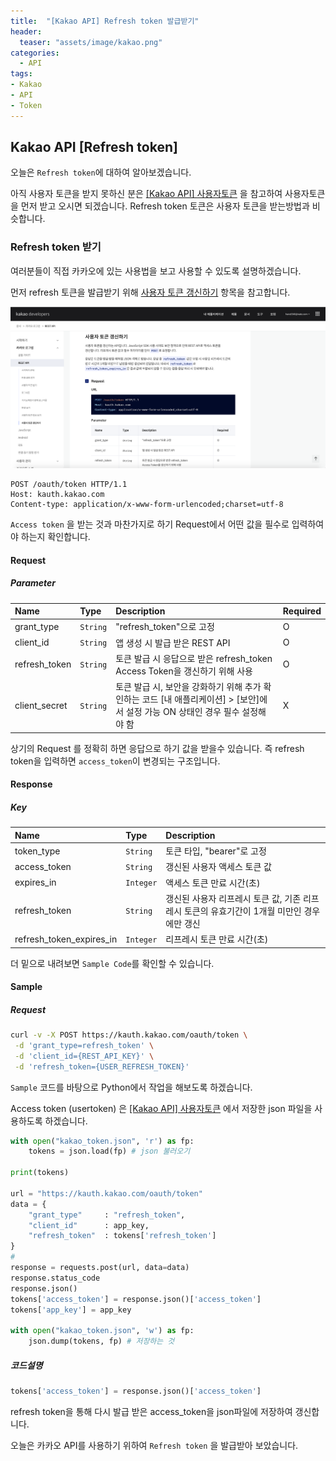 ```yaml
---
title:  "[Kakao API] Refresh token 발급받기"
header:
  teaser: "assets/image/kakao.png"
categories: 
  - API
tags:
- Kakao
- API
- Token
---
```

## Kakao API [Refresh token]

오늘은 `Refresh token`에 대하여 알아보겠습니다. 

아직 사용자 토큰을 받지 못하신 분은 [[Kakao API] 사용자토큰](/api/kakao_api_usertoken/) 을 참고하여 사용자토큰을 먼저 받고 오시면 되겠습니다. Refresh token 토큰은 사용자 토큰을 받는방법과 비슷합니다.



### Refresh token 받기

여러분들이 직접 카카오에 있는 사용법을 보고 사용할 수 있도록 설명하겠습니다.

먼저 refresh 토큰을 발급받기 위해 [사용자 토큰 갱신하기](https://developers.kakao.com/docs/latest/ko/kakaologin/rest-api) 항목을 참고합니다.



![image-20200821203109199](../../assets/image/image-20200821203109199.png)



```http
POST /oauth/token HTTP/1.1
Host: kauth.kakao.com
Content-type: application/x-www-form-urlencoded;charset=utf-8
```

`Access token` 을 받는 것과 마찬가지로 하기 Request에서 어떤 값을 필수로 입력하여야 하는지 확인합니다.

####  Request

##### Parameter

| Name          | Type     | Description                                                  | Required |
| :------------ | :------- | :----------------------------------------------------------- | :------- |
| grant_type    | `String` | "refresh_token"으로 고정                                     | O        |
| client_id     | `String` | 앱 생성 시 발급 받은 REST API                                | O        |
| refresh_token | `String` | 토큰 발급 시 응답으로 받은 refresh_token Access Token을 갱신하기 위해 사용 | O        |
| client_secret | `String` | 토큰 발급 시, 보안을 강화하기 위해 추가 확인하는 코드 [내 애플리케이션] > [보안]에서 설정 가능 ON 상태인 경우 필수 설정해야 함 | X        |



상기의 Request 를 정확히 하면 응답으로 하기 값을 받을수 있습니다. 즉 refresh token을 입력하면 `access_token`이 변경되는 구조입니다.

#### Response

##### Key

| Name                     | Type      | Description                                                  |
| :----------------------- | :-------- | :----------------------------------------------------------- |
| token_type               | `String`  | 토큰 타입, "bearer"로 고정                                   |
| access_token             | `String`  | 갱신된 사용자 액세스 토큰 값                                 |
| expires_in               | `Integer` | 액세스 토큰 만료 시간(초)                                    |
| refresh_token            | `String`  | 갱신된 사용자 리프레시 토큰 값, 기존 리프레시 토큰의 유효기간이 1개월 미만인 경우에만 갱신 |
| refresh_token_expires_in | `Integer` | 리프레시 토큰 만료 시간(초)                                  |



더 밑으로 내려보면 `Sample Code`를 확인할 수 있습니다. 

#### Sample

##### Request

```bash
curl -v -X POST https://kauth.kakao.com/oauth/token \
 -d 'grant_type=refresh_token' \
 -d 'client_id={REST_API_KEY}' \
 -d 'refresh_token={USER_REFRESH_TOKEN}'
```

`Sample` 코드를 바탕으로 Python에서 작업을 해보도록 하겠습니다.

Access token (usertoken) 은 [[Kakao API] 사용자토큰](/api/kakao_api_usertoken/) 에서 저장한 json 파일을 사용하도록 하겠습니다.

```python
with open("kakao_token.json", 'r') as fp:
    tokens = json.load(fp) # json 불러오기

print(tokens)

url = "https://kauth.kakao.com/oauth/token"
data = {
    "grant_type"     : "refresh_token",
    "client_id"      : app_key,
    "refresh_token"  : tokens['refresh_token']
}
#
response = requests.post(url, data=data)
response.status_code
response.json()
tokens['access_token'] = response.json()['access_token']
tokens['app_key'] = app_key

with open("kakao_token.json", 'w') as fp:
    json.dump(tokens, fp) # 저장하는 것
```



##### 코드설명

``` python
tokens['access_token'] = response.json()['access_token']
```

refresh token을 통해 다시 발급 받은 access_token을 json파일에 저장하여 갱신합니다.



오늘은 카카오 API를 사용하기 위하여 `Refresh token` 을 발급받아 보았습니다.